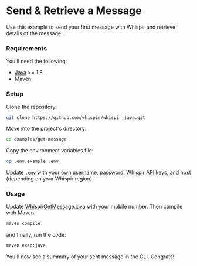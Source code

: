 # Send & Retrieve a Message

Use this example to send your first message with Whispir and retrieve details of the message.

### Requirements

You’ll need the following:

- [Java](https://openjdk.org/) >= 1.8
- [Maven](https://maven.apache.org)

### Setup

Clone the repository:

```bash
git clone https://github.com/whispir/whispir-java.git
```

Move into the project's directory:

```bash
cd examples/get-message
```

Copy the environment variables file:

```bash
cp .env.example .env
```

Update `.env` with your own username, password, [Whispir API keys](https://developers.whispir.com/2a21cad9e5da7-authentication#obtain-an-api-key), and host (depending on your Whispir region).

### Usage

Update [WhispirGetMessage.java](src/main/java/com/whispir/WhispirGetMessage.java) with your mobile number. Then compile with Maven:

```bash
maven compile
```

and finally, run the code:


```bash
maven exec:java
```

You'll now see a summary of your sent message in the CLI. Congrats!
